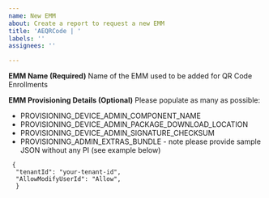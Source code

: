 ```yaml
---
name: New EMM
about: Create a report to request a new EMM
title: 'AEQRCode | '
labels: ''
assignees: ''

---
```


**EMM Name (Required)**
Name of the EMM used to be added for QR Code Enrollments

**EMM Provisioning Details (Optional)**
Please populate as many as possible:

 - PROVISIONING_DEVICE_ADMIN_COMPONENT_NAME
 - PROVISIONING_DEVICE_ADMIN_PACKAGE_DOWNLOAD_LOCATION
 - PROVISIONING_DEVICE_ADMIN_SIGNATURE_CHECKSUM
 - PROVISIONING_ADMIN_EXTRAS_BUNDLE - note please provide sample JSON without any PI (see example below)

```
 {
  "tenantId": "your-tenant-id",
  "AllowModifyUserId": "Allow",
  }
```